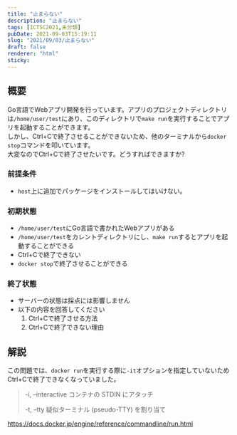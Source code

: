 ```yaml
---
title: "止まらない"
description: "止まらない"
tags: [ICTSC2021,未分類]
pubDate: 2021-09-03T15:19:11
slug: "2021/09/03/止まらない"
draft: false
renderer: "html"
sticky: 
---
```



<h2>概要</h2>



<p>Go言語でWebアプリ開発を行っています。アプリのプロジェクトディレクトリは<code>/home/user/test</code>にあり、このディレクトリで<code>make run</code>を実行することでアプリを起動することができます。<br>
しかし、Ctrl+Cで終了させることができないため、他のターミナルから<code>docker stop</code>コマンドを叩いています。<br>
大変なのでCtrl+Cで終了させたいです。どうすればできますか?</p>



<h3>前提条件</h3>



<ul><li><code>host</code>上に追加でパッケージをインストールしてはいけない。</li></ul>



<h3>初期状態</h3>



<ul><li><code>/home/user/test</code>にGo言語で書かれたWebアプリがある</li><li><code>/home/user/test</code>をカレントディレクトリにし、<code>make run</code>するとアプリを起動することができる</li><li>Ctrl+Cで終了できない</li><li><code>docker stop</code>で終了させることができる</li></ul>



<h3>終了状態</h3>



<ul><li>サーバーの状態は採点には影響しません</li><li>以下の内容を回答してください<ol><li>Ctrl+Cで終了させる方法</li><li>Ctrl+Cで終了できない理由</li></ol></li></ul>



<h2>解説</h2>



<p>この問題では、<code>docker run</code>を実行する際に<code>-it</code>オプションを指定していないためCtrl+Cで終了できなくなっていました。</p>



<blockquote class="wp-block-quote"><p>-i, &#8211;interactive             コンテナの STDIN にアタッチ</p><p>-t, &#8211;tty                     疑似ターミナル (pseudo-TTY) を割り当て</p></blockquote>



<p><a href="https://docs.docker.jp/engine/reference/commandline/run.html">https://docs.docker.jp/engine/reference/commandline/run.html</a></p>
